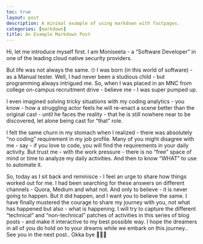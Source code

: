 ```yaml
---
toc: true
layout: post
description: A minimal example of using markdown with fastpages.
categories: [markdown]
title: An Example Markdown Post
---
```


Hi, let me introduce myself first. I am Moniseeta - a “Software Developer” in one of the leading cloud native security providers. 

But life was not always the same. 🙄 I was born (in this world of software) - as a Manual tester. Well, I had never been a studious child - but programming always intrigued me. So, when I was placed in an MNC from college on-campus recruitment drive - believe me - I was super pumped up.

I even imagined solving tricky situations with my coding analytics - you know - how a struggling actor feels he will re-enact a scene better than the original cast - until he faces the reality - that he is still nowhere near to be discovered, let alone being cast for “that” role.

I felt the same churn in my stomach when I realized - there was absolutely “no coding” requirement in my job profile. Many of you might disagree with me - say - if you love to code, you will find the requirements in your daily activity. But trust me - with the work pressure - there is no “free” space of mind or time to analyze my daily activities. And then to know “WHAT” to use to automate it. 

So, today as I sit back and reminisce - I feel an urge to share how things worked out for me. I had been searching for these answers on different channels - Quora, Medium and what not. And only to believe - it is never going to happen. But it did happen, and I want you to believe the same. I have finally mustered the courage to share my journey with you, not what has happened but also - what is happening. I will try to capture the different “technical” and “non-technical” patches of activities in this series of blog posts - and make it interactive to my best possible way. I hope the dreamers in all of you do hold on to your dreams while we embark on this journey.. See you in the next post.. Okka bye 👩🏻‍💻